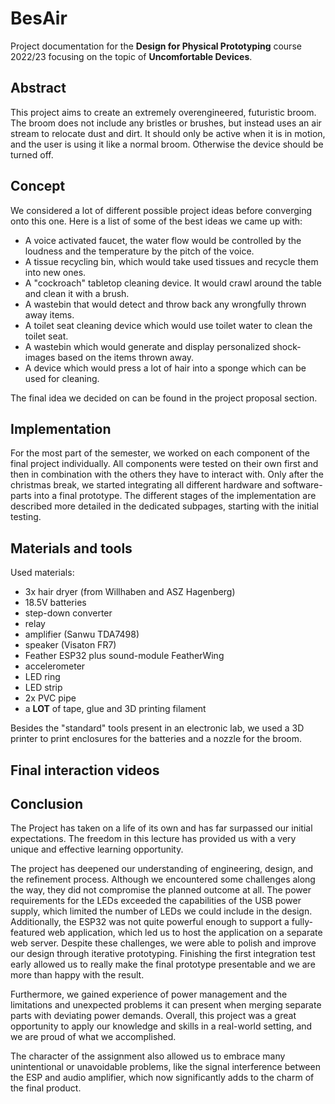 # BesAir

Project documentation for the **Design for Physical Prototyping** course 2022/23 focusing on the topic of **Uncomfortable Devices**.



## Abstract

This project aims to create an extremely overengineered, futuristic broom. The broom does not include any bristles or brushes, but instead uses an air stream to relocate dust and dirt. It should only be active when it is in motion, and the user is using it like a normal broom. Otherwise the device should be turned off.

## Concept

We considered a lot of different possible project ideas before converging onto this one. Here is a list of some of the best ideas we came up with:

* A voice activated faucet, the water flow would be controlled by the loudness and the temperature by the pitch of the voice.
* A tissue recycling bin, which would take used tissues and recycle them into new ones.
* A "cockroach" tabletop cleaning device. It would crawl around the table and clean it with a brush.
* A wastebin that would detect and throw back any wrongfully thrown away items.
* A toilet seat cleaning device which would use toilet water to clean the toilet seat.
* A wastebin which would generate and display personalized shock-images based on the items thrown away.
* A device which would press a lot of hair into a sponge which can be used for cleaning.

The final idea we decided on can be found in the project proposal section.

## Implementation

For the most part of the semester, we worked on each component of the final project individually. All components were tested on their own first and then in combination with the others they have to interact with. Only after the christmas break, we started integrating all different hardware and software-parts into a final prototype. The different stages of the implementation are described more detailed in the dedicated subpages, starting with the initial testing.

## Materials and tools

Used materials:

* 3x hair dryer (from Willhaben and ASZ Hagenberg)
* 18.5V batteries
* step-down converter
* relay
* amplifier (Sanwu TDA7498)
* speaker (Visaton FR7)
* Feather ESP32 plus sound-module FeatherWing
* accelerometer
* LED ring
* LED strip
* 2x PVC pipe
* a **LOT** of tape, glue and 3D printing filament

Besides the "standard" tools present in an electronic lab, we used a 3D printer to print enclosures for the batteries and a nozzle for the broom.

## Final interaction videos

&#x20;&#x20;

## Conclusion

The Project has taken on a life of its own and has far surpassed our initial expectations. The freedom in this lecture has provided us with a very unique and effective learning opportunity.

The project has deepened our understanding of engineering, design, and the refinement process. Although we encountered some challenges along the way, they did not compromise the planned outcome at all. The power requirements for the LEDs exceeded the capabilities of the USB power supply, which limited the number of LEDs we could include in the design. Additionally, the ESP32 was not quite powerful enough to support a fully-featured web application, which led us to host the application on a separate web server. Despite these challenges, we were able to polish and improve our design through iterative prototyping. Finishing the first integration test early allowed us to really make the final prototype presentable and we are more than happy with the result.

Furthermore, we gained experience of power management and the limitations and unexpected problems it can present when merging separate parts with deviating power demands. Overall, this project was a great opportunity to apply our knowledge and skills in a real-world setting, and we are proud of what we accomplished.

The character of the assignment also allowed us to embrace many unintentional or unavoidable problems, like the signal interference between the ESP and audio amplifier, which now significantly adds to the charm of the final product.
